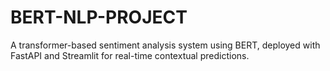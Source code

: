 # BERT-NLP-PROJECT
A transformer-based sentiment analysis system using BERT, deployed with FastAPI and Streamlit for real-time contextual predictions.
